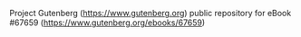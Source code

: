 Project Gutenberg (https://www.gutenberg.org) public repository for
eBook #67659 (https://www.gutenberg.org/ebooks/67659)
